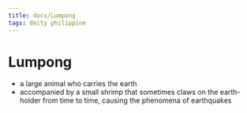 ```yaml
---
title: docs/Lumpong
tags: deity philippine
---
```


# Lumpong
- a large animal who carries the earth
- accompanied by a small shrimp that sometimes claws on the earth-holder from time to time, causing the phenomena of earthquakes